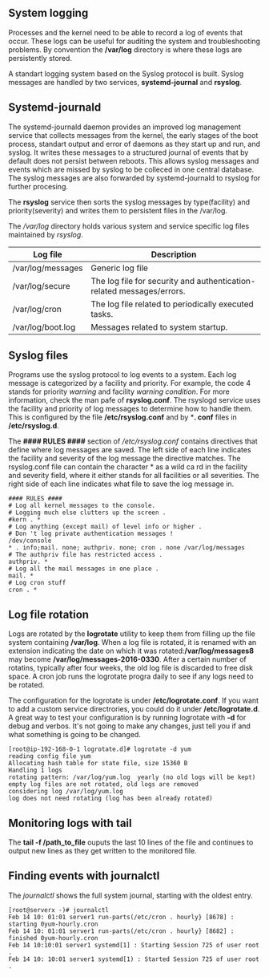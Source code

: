 ## System logging
Processes and the kernel need to be able to record a log of events that occur. These logs can be useful for auditing the system and troubleshooting problems. By convention the **/var/log** directory is where these logs are persistently stored.
<br />

A standart logging system based on the Syslog protocol is built. Syslog messages are handled by two services, **systemd-journal** and **rsyslog**. 

## Systemd-journald
The systemd-journald daemon provides an improved log management service that collects messages from the kernel, the early stages of the boot process, standart output and error of daemons as they start up and run, and syslog. It writes these messages to a structured journal of events that by default does not persist between reboots. This allows syslog messages and events which are missed by syslog to be colleced in one central database. The syslog messages are also forwarded by systemd-journald to rsyslog for further procesing. <br />

The **rsyslog** service then sorts the syslog messages by type(facility) and priority(severity) and writes them to persistent files in the /var/log. <br />

The */var/log* directory holds various system and service specific  log files maintained by *rsyslog*.

Log file | Description | 
--- | --- |
/var/log/messages | Generic log file | 
/var/log/secure | The log file for security and authentication-related messages/errors. |
/var/log/cron | The log file related to periodically executed tasks. |
/var/log/boot.log | Messages related to system startup. |
 
## Syslog files
Programs use the syslog protocol to log events to a system. Each log message is categorized by a facility and priority. For example, the code 4 stands for priority *warning* and facility *warning condition*. For more information, check the man pafe of **rsyslog.conf**. The rsyslogd service uses the facility and priority of log messages to determine how to handle them. This is configured by the file **/etc/rsyslog.conf** and by ***. conf** files in **/etc/rsyslog.d**. 
<br />

The **#### RULES ####** section of */etc/rsyslog.conf* contains directives that define where log messages are saved. The left side of each line indicates the facility and severity of the log message the directive matches. The rsyslog.conf file can contain the character * as a wild ca rd in the facility and severity field, where it either stands for all facilities or all severities. The right
side of each line indicates what file to save the log message in. 


```{r, engine='bash', count_lines}
#### RULES ####
# Log all kernel messages to the console.
# Logging much else clutters up the screen .
#kern . *
# Log anything (except mail) of level info or higher .
# Don 't log private authentication messages !
/dev/console
* . info;mail. none; authpriv. none; cron . none /var/log/messages
# The authpriv file has restricted access .
authpriv. *
# Log all the mail messages in one place .
mail. *
# Log cron stuff
cron . *

```

## Log file rotation
Logs are rotated by the **logrotate** utility to keep them from filling up the file system containing **/var/log**. When a log file is rotated, it is renamed with an extension indicating the date on which it was rotated:**/var/log/messages8** may become **/var/log/messages-2016-0330**. After a certain number of rotatins, typically after four weeks, the old log file is discarded to free disk space. A cron job runs the logrotate progra daily to see if any logs need to be rotated. 

The configuration for the logrotate is under **/etc/logrotate.conf**. If you want to add a custom service directrories, you could do it under **/etc/logrotate.d**. A great way to test your configuration is by running logrotate with **-d** for debug and verbos. It's not going to make any changes, just tell you if and what something is going to be changed. 

```{r, engine='bash', count_lines}
[root@ip-192-168-0-1 logrotate.d]# logrotate -d yum
reading config file yum
Allocating hash table for state file, size 15360 B
Handling 1 logs
rotating pattern: /var/log/yum.log  yearly (no old logs will be kept)
empty log files are not rotated, old logs are removed
considering log /var/log/yum.log
log does not need rotating (log has been already rotated)
```

## Monitoring logs with tail
The **tail -f /path_to_file** ouputs the last 10 lines of the file and continues to output new lines as they get written to the monitored file. 

## Finding events with journalctl
The *journalctl* shows the full system journal, starting with the oldest entry.
```{r, engine='bash', count_lines}
[root@serverx -)# journalctl
Feb 14 10: 01:01 server1 run-parts(/etc/cron . hourly} [8678] : starting 0yum-hourly.cron
Feb 14 10: 01:01 server1 run-parts(/etc/cron . hourly} [8682] : finished 0yum-hourly.cron
Feb 14 10:10:01 server1 systemd[1] : Starting Session 725 of user root .
Feb 14 10: 10:01 server1 systemd[1) : Started Session 725 of user root .
```

